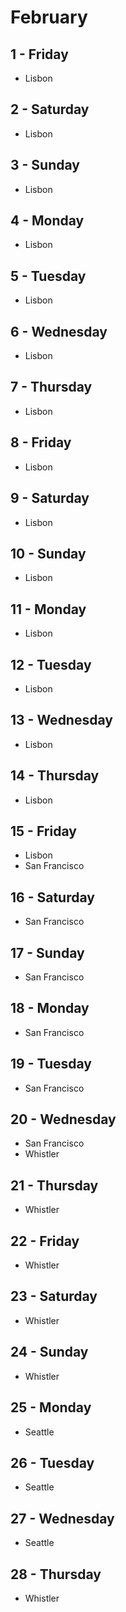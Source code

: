 # February

## 1 - Friday
  - Lisbon

## 2 - Saturday
  - Lisbon

## 3 - Sunday
  - Lisbon

## 4 - Monday
  - Lisbon

## 5 - Tuesday
  - Lisbon

## 6 - Wednesday
  - Lisbon

## 7 - Thursday
  - Lisbon

## 8 - Friday
  - Lisbon

## 9 - Saturday
  - Lisbon

## 10 - Sunday
  - Lisbon

## 11 - Monday
  - Lisbon

## 12 - Tuesday
  - Lisbon

## 13 - Wednesday
  - Lisbon

## 14 - Thursday
  - Lisbon

## 15 - Friday
  - Lisbon
  - San Francisco

## 16 - Saturday
  - San Francisco

## 17 - Sunday
  - San Francisco

## 18 - Monday
  - San Francisco

## 19 - Tuesday
  - San Francisco

## 20 - Wednesday
  - San Francisco
  - Whistler

## 21 - Thursday
  - Whistler

## 22 - Friday
  - Whistler

## 23 - Saturday
  - Whistler

## 24 - Sunday
  - Whistler

## 25 - Monday
  - Seattle

## 26 - Tuesday
  - Seattle

## 27 - Wednesday
  - Seattle

## 28 - Thursday
  - Whistler
